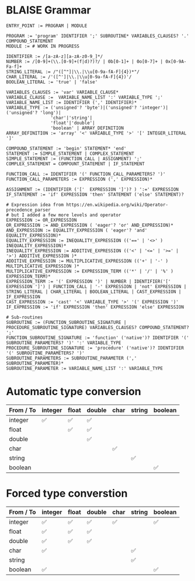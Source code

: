 # BLAISE Grammar

```
ENTRY_POINT := PROGRAM | MODULE

PROGRAM := 'program' IDENTIFIER ';' SUBROUTINE* VARIABLES_CLAUSES? '.' COMPOUND_STATEMENT
MODULE := # WORK IN PROGRESS

IDENTIFIER := /[a-zA-z][a-zA-z0-9_]*/
NUMBER := /[0-9]+(\\.[0-9]+(f|d)?)?/ | 0b[0-1]+ | 0o[0-7]+ | 0x[0-9A-Fa-f]+
STRING_LITERAL := /"([^"]|\\.|\\u[0-9a-fA-F]{4})*"/
CHAR_LITERAL := /'([^']|\\.|\\u[0-9a-fA-F]{4})'/
BOOLEAN_LITERAL := 'true' | 'false'

VARIABLES_CLAUSES := 'var' VARIABLE_CLAUSE*
VARIABLE_CLAUSE :=  VARIABLE_NAME_LIST ':' VARIABLE_TYPE ';'
VARIABLE_NAME_LIST := IDENTIFIER (',' IDENTIFIER)*
VARIABLE_TYPE := ('unsigned'? 'byte')|('unsigned'? 'integer')|('unsigned'? 'long')|
                 'char'|'string'|
                 'float'|'double'|
                 'boolean' | ARRAY_DEFINITION
ARRAY_DEFINITION := 'array' '<' VARIABLE_TYPE '>' '[' INTEGER_LITERAL ']'

COMPOUND_STATEMENT := 'begin' STATEMENT* 'end'
STATEMENT := SIMPLE_STATEMENT | COMPLEX_STATEMENT
SIMPLE_STATEMENT := (FUNCTION_CALL | ASSIGNMENT) ';'
COMPLEX_STATEMENT = COMPOUNT_STATEMENT | IF_STATEMENT

FUNCTION_CALL := IDENTIFIER '(' FUNCTION_CALL_PARAMETERS? ')'
FUNCTION_CALL_PARAMETERS := EXPRESSION (',' EXPRESSION)*

ASSIGNMENT := (IDENTIFIER ('['  EXPRESSION ']')? ) ':=' EXPRESSION
IF_STATEMENT := 'if' EXPRESSION 'then' STATEMENT ('else' STATEMENT)?

# Expression idea from https://en.wikipedia.org/wiki/Operator-precedence_parser
# but I added a few more levels and operator
EXPRESSION := OR_EXPRESSION
OR_EXPRESSION := AND_EXPRESSION ( 'eager'? 'or' AND_EXPRESSION)*
AND_EXPRESSION := EQUALITY_EXPRESSION ( 'eager'? 'and' EQUALITY_EXPRESSION)*
EQUALITY_EXPRESSION := INEQUALITY_EXPRESSION (('==' | '<>' ) INEQUALITY_EXPRESSION)*
INEQUALITY_EXPRESSION := ADDITIVE_EXPRESSION (('<' | '<=' | '>=' | '>') ADDITIVE_EXPRESSION )*
ADDITIVE_EXPRESSION := MULTIPLICATIVE_EXPRESSION (('+' | '-' ) MULTIPLICATIVE_EXPRESSION )*
MULTIPLICATIVE_EXPRESSION := EXPRESSION_TERM (('*' | '/' | '%' ) EXPRESSION_TERM)*
EXPRESSION_TERM := '(' EXPRESSION ')' | NUMBER | IDENTIFIER('[' EXPRESSION ']') | FUNCTION_CALL | '-' EXPRESSION | 'not' EXPRESSION | STRING_LITERAL | CHAR_LITERAL | BOOLEAN_LITERAL | CAST_EXPRESSION | IF_EXPRESSION
CAST_EXPRESSION := 'cast' '<' VARIABLE_TYPE '>' '(' EXPRESSION ')'
IF_EXPRESSION := 'if' EXPRESSION 'then' EXPRESSION 'else' EXPRESSION

# Sub-routines
SUBROUTINE := (FUNCTION_SUBROUTINE_SIGNATURE | PROCEDURE_SUBROUTINE_SIGNATURE) VARIABLES_CLAUSES? COMPOUND_STATEMENT? ';'
FUNCTION_SUBROUTINE_SIGNATURE := 'function' ('native')? IDENTIFIER '(' SUBROUTINE_PARAMETERS? ')' ':' VARIABLE_TYPE
PROCEDURE_SUBROUTINE_SIGNATURE := 'procedure' ('native')? IDENTIFIER '(' SUBROUTINE_PARAMETERS? ')'
SUBROUTINE_PARAMETERS := SUBROUTINE_PARAMETER (',' SUBROUTINE_PARAMETER)*
SUBROUTINE_PARAMETER := VARIABLE_NAME_LIST ':' VARIABLE_TYPE
```
# Automatic type conversion
| From / To | integer | float | double | char | string | boolean |
| --- | --- | --- | --- | --- | --- | --- |
| integer | :white_check_mark: | :white_check_mark: | :white_check_mark: |  |  |  |
| float |  | :white_check_mark: | :white_check_mark: |  |  |  |
| double |  |  | :white_check_mark: |  |  |  |
| char |  |  |  | :white_check_mark: |  |  |
| string |  |  |  |  | :white_check_mark: |  |
| boolean |  |  |  |  |  | :white_check_mark: |

# Forced type converstion
| From / To | integer | float | double | char | string | boolean |
| --- | --- | --- | --- | --- | --- | --- |
| integer | :white_check_mark: | :white_check_mark: | :white_check_mark: | :white_check_mark: |  | :white_check_mark: |
| float | :white_check_mark: | :white_check_mark: | :white_check_mark: |  |  |  |
| double | :white_check_mark: | :white_check_mark: | :white_check_mark: |  |  |  |
| char | :white_check_mark: |  |  |  | :white_check_mark: |  |
| string |  |  |  |  | :white_check_mark: |  |
| boolean | :white_check_mark: |  |  |  |  | :white_check_mark: |
